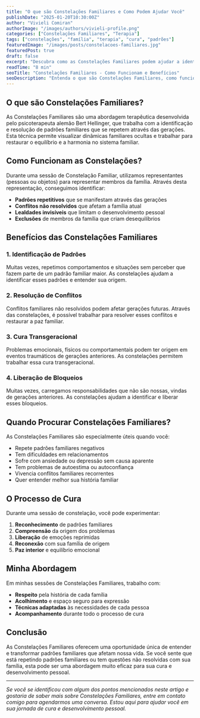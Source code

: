```yaml
---
title: "O que são Constelações Familiares e Como Podem Ajudar Você"
publishDate: "2025-01-20T10:30:00Z"
author: "Vivieli Comiran"
authorImage: "/images/authors/vivieli-profile.png"
categories: ["Constelações Familiares", "Terapia"]
tags: ["constelações", "família", "terapia", "cura", "padrões"]
featuredImage: "/images/posts/constelacoes-familiares.jpg"
featuredPost: true
draft: false
excerpt: "Descubra como as Constelações Familiares podem ajudar a identificar e resolver padrões familiares que afetam sua vida atual."
readTime: "8 min"
seoTitle: "Constelações Familiares - Como Funcionam e Benefícios"
seoDescription: "Entenda o que são Constelações Familiares, como funcionam e como podem ajudar você a resolver questões familiares e encontrar paz interior."
---
```


## O que são Constelações Familiares?

As Constelações Familiares são uma abordagem terapêutica desenvolvida pelo psicoterapeuta alemão Bert Hellinger, que trabalha com a identificação e resolução de padrões familiares que se repetem através das gerações. Esta técnica permite visualizar dinâmicas familiares ocultas e trabalhar para restaurar o equilíbrio e a harmonia no sistema familiar.

## Como Funcionam as Constelações?

Durante uma sessão de Constelação Familiar, utilizamos representantes (pessoas ou objetos) para representar membros da família. Através desta representação, conseguimos identificar:

- **Padrões repetitivos** que se manifestam através das gerações
- **Conflitos não resolvidos** que afetam a família atual
- **Lealdades invisíveis** que limitam o desenvolvimento pessoal
- **Exclusões** de membros da família que criam desequilíbrios

## Benefícios das Constelações Familiares

### 1. Identificação de Padrões
Muitas vezes, repetimos comportamentos e situações sem perceber que fazem parte de um padrão familiar maior. As constelações ajudam a identificar esses padrões e entender sua origem.

### 2. Resolução de Conflitos
Conflitos familiares não resolvidos podem afetar gerações futuras. Através das constelações, é possível trabalhar para resolver esses conflitos e restaurar a paz familiar.

### 3. Cura Transgeracional
Problemas emocionais, físicos ou comportamentais podem ter origem em eventos traumáticos de gerações anteriores. As constelações permitem trabalhar essa cura transgeracional.

### 4. Liberação de Bloqueios
Muitas vezes, carregamos responsabilidades que não são nossas, vindas de gerações anteriores. As constelações ajudam a identificar e liberar esses bloqueios.

## Quando Procurar Constelações Familiares?

As Constelações Familiares são especialmente úteis quando você:

- Repete padrões familiares negativos
- Tem dificuldades em relacionamentos
- Sofre com ansiedade ou depressão sem causa aparente
- Tem problemas de autoestima ou autoconfiança
- Vivencia conflitos familiares recorrentes
- Quer entender melhor sua história familiar

## O Processo de Cura

Durante uma sessão de constelação, você pode experimentar:

1. **Reconhecimento** de padrões familiares
2. **Compreensão** da origem dos problemas
3. **Liberação** de emoções reprimidas
4. **Reconexão** com sua família de origem
5. **Paz interior** e equilíbrio emocional

## Minha Abordagem

Em minhas sessões de Constelações Familiares, trabalho com:

- **Respeito** pela história de cada família
- **Acolhimento** e espaço seguro para expressão
- **Técnicas adaptadas** às necessidades de cada pessoa
- **Acompanhamento** durante todo o processo de cura

## Conclusão

As Constelações Familiares oferecem uma oportunidade única de entender e transformar padrões familiares que afetam nossa vida. Se você sente que está repetindo padrões familiares ou tem questões não resolvidas com sua família, esta pode ser uma abordagem muito eficaz para sua cura e desenvolvimento pessoal.

---

*Se você se identificou com algum dos pontos mencionados neste artigo e gostaria de saber mais sobre Constelações Familiares, entre em contato comigo para agendarmos uma conversa. Estou aqui para ajudar você em sua jornada de cura e desenvolvimento pessoal.*

